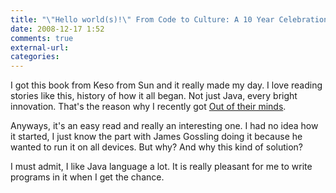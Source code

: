 ```yaml
---
title: "\"Hello world(s)!\" From Code to Culture: A 10 Year Celebration of Java Technology"
date: 2008-12-17 1:52
comments: true
external-url:
categories:
---
```

I got this book from Keso from Sun and it really made my day. I love reading stories like this, history of how it all began. Not just Java, every bright innovation. That's the reason why I recently got [Out of their minds][1].   
  
Anyways, it's an easy read and really an interesting one. I had no idea how it started, I just know the part with James Gossling doing it because he wanted to run it on all devices. But why? And why this kind of solution?  
  
I must admit, I like Java language a lot. It is really pleasant for me to write programs in it when I get the chance.  


  [1]: http://cs.nyu.edu/shasha/outofmind.html
